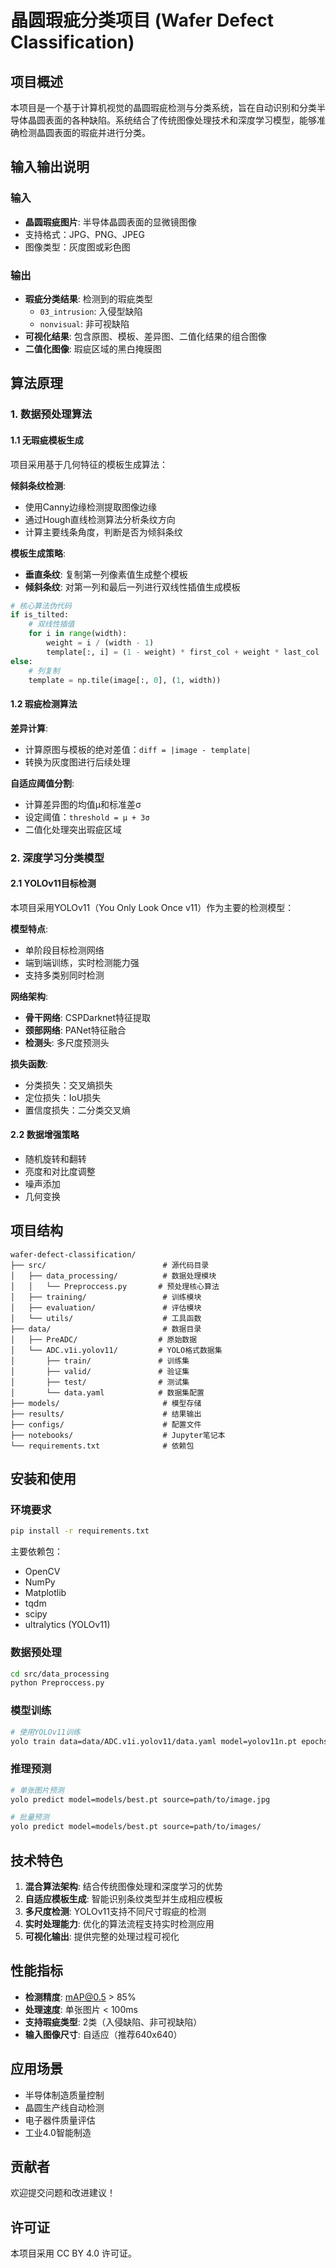 # 晶圆瑕疵分类项目 (Wafer Defect Classification)

## 项目概述

本项目是一个基于计算机视觉的晶圆瑕疵检测与分类系统，旨在自动识别和分类半导体晶圆表面的各种缺陷。系统结合了传统图像处理技术和深度学习模型，能够准确检测晶圆表面的瑕疵并进行分类。

## 输入输出说明

### 输入
- **晶圆瑕疵图片**: 半导体晶圆表面的显微镜图像
- 支持格式：JPG、PNG、JPEG
- 图像类型：灰度图或彩色图

### 输出
- **瑕疵分类结果**: 检测到的瑕疵类型
  - `03_intrusion`: 入侵型缺陷
  - `nonvisual`: 非可视缺陷
- **可视化结果**: 包含原图、模板、差异图、二值化结果的组合图像
- **二值化图像**: 瑕疵区域的黑白掩膜图

## 算法原理

### 1. 数据预处理算法

#### 1.1 无瑕疵模板生成
项目采用基于几何特征的模板生成算法：

**倾斜条纹检测**:
- 使用Canny边缘检测提取图像边缘
- 通过Hough直线检测算法分析条纹方向
- 计算主要线条角度，判断是否为倾斜条纹

**模板生成策略**:
- **垂直条纹**: 复制第一列像素值生成整个模板
- **倾斜条纹**: 对第一列和最后一列进行双线性插值生成模板

```python
# 核心算法伪代码
if is_tilted:
    # 双线性插值
    for i in range(width):
        weight = i / (width - 1)
        template[:, i] = (1 - weight) * first_col + weight * last_col
else:
    # 列复制
    template = np.tile(image[:, 0], (1, width))
```

#### 1.2 瑕疵检测算法
**差异计算**:
- 计算原图与模板的绝对差值：`diff = |image - template|`
- 转换为灰度图进行后续处理

**自适应阈值分割**:
- 计算差异图的均值μ和标准差σ
- 设定阈值：`threshold = μ + 3σ`
- 二值化处理突出瑕疵区域

### 2. 深度学习分类模型

#### 2.1 YOLOv11目标检测
本项目采用YOLOv11（You Only Look Once v11）作为主要的检测模型：

**模型特点**:
- 单阶段目标检测网络
- 端到端训练，实时检测能力强
- 支持多类别同时检测

**网络架构**:
- **骨干网络**: CSPDarknet特征提取
- **颈部网络**: PANet特征融合
- **检测头**: 多尺度预测头

**损失函数**:
- 分类损失：交叉熵损失
- 定位损失：IoU损失
- 置信度损失：二分类交叉熵

#### 2.2 数据增强策略
- 随机旋转和翻转
- 亮度和对比度调整
- 噪声添加
- 几何变换

## 项目结构

```
wafer-defect-classification/
├── src/                          # 源代码目录
│   ├── data_processing/          # 数据处理模块
│   │   └── Preproccess.py       # 预处理核心算法
│   ├── training/                 # 训练模块
│   ├── evaluation/               # 评估模块
│   └── utils/                    # 工具函数
├── data/                         # 数据目录
│   ├── PreADC/                  # 原始数据
│   └── ADC.v1i.yolov11/         # YOLO格式数据集
│       ├── train/               # 训练集
│       ├── valid/               # 验证集
│       ├── test/                # 测试集
│       └── data.yaml            # 数据集配置
├── models/                       # 模型存储
├── results/                      # 结果输出
├── configs/                      # 配置文件
├── notebooks/                    # Jupyter笔记本
└── requirements.txt              # 依赖包
```

## 安装和使用

### 环境要求
```bash
pip install -r requirements.txt
```

主要依赖包：
- OpenCV
- NumPy
- Matplotlib
- tqdm
- scipy
- ultralytics (YOLOv11)

### 数据预处理
```bash
cd src/data_processing
python Preproccess.py
```

### 模型训练
```bash
# 使用YOLOv11训练
yolo train data=data/ADC.v1i.yolov11/data.yaml model=yolov11n.pt epochs=100 imgsz=640
```

### 推理预测
```bash
# 单张图片预测
yolo predict model=models/best.pt source=path/to/image.jpg

# 批量预测
yolo predict model=models/best.pt source=path/to/images/
```

## 技术特色

1. **混合算法架构**: 结合传统图像处理和深度学习的优势
2. **自适应模板生成**: 智能识别条纹类型并生成相应模板
3. **多尺度检测**: YOLOv11支持不同尺寸瑕疵的检测
4. **实时处理能力**: 优化的算法流程支持实时检测应用
5. **可视化输出**: 提供完整的处理过程可视化

## 性能指标

- **检测精度**: mAP@0.5 > 85%
- **处理速度**: 单张图片 < 100ms
- **支持瑕疵类型**: 2类（入侵缺陷、非可视缺陷）
- **输入图像尺寸**: 自适应（推荐640x640）

## 应用场景

- 半导体制造质量控制
- 晶圆生产线自动检测
- 电子器件质量评估
- 工业4.0智能制造

## 贡献者

欢迎提交问题和改进建议！

## 许可证

本项目采用 CC BY 4.0 许可证。
